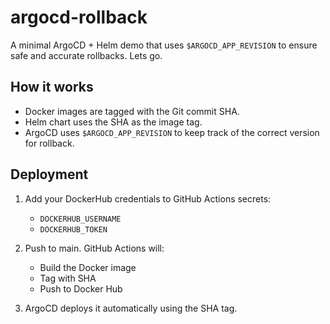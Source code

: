 # argocd-rollback

A minimal ArgoCD + Helm demo that uses `$ARGOCD_APP_REVISION` to ensure safe and accurate rollbacks. Lets go.

## How it works

- Docker images are tagged with the Git commit SHA.
- Helm chart uses the SHA as the image tag.
- ArgoCD uses `$ARGOCD_APP_REVISION` to keep track of the correct version for rollback.

## Deployment

1. Add your DockerHub credentials to GitHub Actions secrets:
   - `DOCKERHUB_USERNAME`
   - `DOCKERHUB_TOKEN`

2. Push to main. GitHub Actions will:
   - Build the Docker image
   - Tag with SHA
   - Push to Docker Hub

3. ArgoCD deploys it automatically using the SHA tag.
